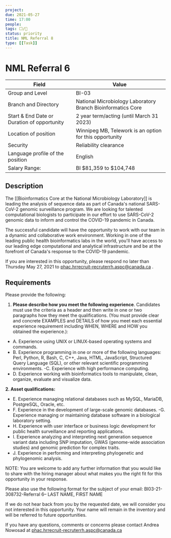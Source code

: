 ```yaml
---
project:
due: 2021-05-27
time: 17:00
people:
tags: ⬜/🧨 
status: priority
title: NML Referral 8
type: [[Task]]
---
```


# NML Referral 6

| Field                                       | Value                                                       |
| ------------------------------------------- | ----------------------------------------------------------- |
| Group and Level                             | BI-03                                                       |
| Branch and Directory                        | National Microbiology Laboratory Branch Bioinformatics Core | 
| Start & End Date or Duration of opportunity | 2 year term/acting (until March 31 2023)                    |
| Location of position                        | Winnipeg MB, Telework is an option for this opportunity                                                 |
| Security                                    | Reliability clearance                                       |
| Language profile of the position            | English                                                     |
| Salary Range:                               | BI $81,359 to $104,748                                      |


## Description

The [[Bioinformatics Core at the National Microbiology Laboratory]] is leading the analysis of sequence data as part of Canada's national SARS-CoV-2 genomic surveillance program. We are looking for talented computational biologists to participate in our effort to use SARS-CoV-2 genomic data to inform and control the COVID-19 pandemic in Canada.

The successful candidate will have the opportunity to work with our team in a dynamic and collaborative work environment. Working in one of the leading public health bioinformatics labs in the world, you'll have access to our leading edge computational and analytical infrastructure and be at the forefront of Canada's response to the COVID-19 pandemic.

If you are interested in this opportunity, please respond no later than Thursday May 27, 2021 to phac.hrrecruit-recruterrh.aspc@canada.ca . 

## Requirements

Please provide the following:

1. **Please describe how you meet the following experience**. Candidates must use the criteria as a header and then write in one or two paragraphs how they meet the qualifications. (You must provide clear and concrete EXAMPLES and DETAILS of how you meet each essential experience requirement including WHEN, WHERE and HOW you obtained the experience.):

- A. Experience using UNIX or LINUX-based operating systems and commands.
- B. Experience programming in one or more of the following languages: Perl, Python, R, Bash, C, C++, Java, HTML, JavaScript, Structured Query Language (SQL), or other relevant scientific programming environments.
-C. Experience with high performance computing.
- D. Experience working with bioinformatics tools to manipulate, clean, organize, evaluate and visualize data.

 

**2. Asset qualifications:**

- E. Experience managing relational databases such as MySQL, MariaDB, PostgreSQL, Oracle, etc.
- F. Experience in the development of large-scale genomic databases.
-G. Experience managing or maintaining database software in a biological laboratory setting.
- H. Experience with user interface or business logic development for public health surveillance and reporting applications.
- I. Experience analyzing and interpreting next generation sequence variant data including SNP imputation, GWAS (genome-wide association studies) and genomic prediction for complex traits.
- J. Experience in performing and interpreting phylogenetic and phylogenomic analysis.

NOTE: You are welcome to add any further information that you would like to share with the hiring manager about what makes you the right fit for this opportunity in your response.

 

Please also use the following format for the subject of your email: BI03-21-308732-Referral 6– LAST NAME, FIRST NAME

 

If we do not hear back from you by the requested date, we will consider you not interested in this opportunity.  Your name will remain in the inventory and will be referred to future opportunities.

 

If you have any questions, comments or concerns please contact Andrea Nowosad at phac.hrrecruit-recruterrh.aspc@canada.ca